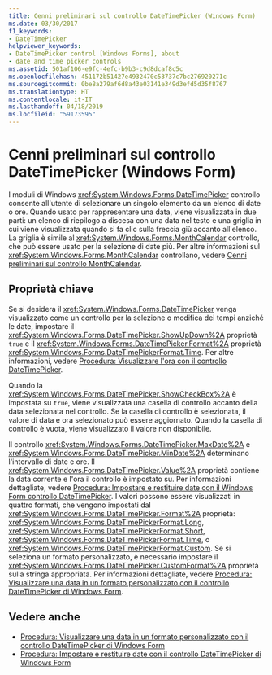 ```yaml
---
title: Cenni preliminari sul controllo DateTimePicker (Windows Form)
ms.date: 03/30/2017
f1_keywords:
- DateTimePicker
helpviewer_keywords:
- DateTimePicker control [Windows Forms], about
- date and time picker controls
ms.assetid: 501af106-e9fc-4efc-b9b3-c9d8dcaf8c5c
ms.openlocfilehash: 451172b51427e4932470c53737c7bc276920271c
ms.sourcegitcommit: 0be8a279af6d8a43e03141e349d3efd5d35f8767
ms.translationtype: HT
ms.contentlocale: it-IT
ms.lasthandoff: 04/18/2019
ms.locfileid: "59173595"
---
```

# <a name="datetimepicker-control-overview-windows-forms"></a>Cenni preliminari sul controllo DateTimePicker (Windows Form)
I moduli di Windows <xref:System.Windows.Forms.DateTimePicker> controllo consente all'utente di selezionare un singolo elemento da un elenco di date o ore. Quando usato per rappresentare una data, viene visualizzata in due parti: un elenco di riepilogo a discesa con una data nel testo e una griglia in cui viene visualizzata quando si fa clic sulla freccia giù accanto all'elenco. La griglia è simile al <xref:System.Windows.Forms.MonthCalendar> controllo, che può essere usato per la selezione di date più. Per altre informazioni sul <xref:System.Windows.Forms.MonthCalendar> controllano, vedere [Cenni preliminari sul controllo MonthCalendar](monthcalendar-control-overview-windows-forms.md).  
  
## <a name="key-properties"></a>Proprietà chiave  
 Se si desidera il <xref:System.Windows.Forms.DateTimePicker> venga visualizzato come un controllo per la selezione o modifica dei tempi anziché le date, impostare il <xref:System.Windows.Forms.DateTimePicker.ShowUpDown%2A> proprietà `true` e il <xref:System.Windows.Forms.DateTimePicker.Format%2A> proprietà <xref:System.Windows.Forms.DateTimePickerFormat.Time>. Per altre informazioni, vedere [Procedura: Visualizzare l'ora con il controllo DateTimePicker](how-to-display-time-with-the-datetimepicker-control.md).  
  
 Quando la <xref:System.Windows.Forms.DateTimePicker.ShowCheckBox%2A> è impostata su `true`, viene visualizzata una casella di controllo accanto della data selezionata nel controllo. Se la casella di controllo è selezionata, il valore di data e ora selezionato può essere aggiornato. Quando la casella di controllo è vuota, viene visualizzato il valore non disponibile.  
  
 Il controllo <xref:System.Windows.Forms.DateTimePicker.MaxDate%2A> e <xref:System.Windows.Forms.DateTimePicker.MinDate%2A> determinano l'intervallo di date e ore. Il <xref:System.Windows.Forms.DateTimePicker.Value%2A> proprietà contiene la data corrente e l'ora il controllo è impostato su. Per informazioni dettagliate, vedere [Procedura: Impostare e restituire date con il Windows Form controllo DateTimePicker](how-to-set-and-return-dates-with-the-windows-forms-datetimepicker-control.md). I valori possono essere visualizzati in quattro formati, che vengono impostati dal <xref:System.Windows.Forms.DateTimePicker.Format%2A> proprietà: <xref:System.Windows.Forms.DateTimePickerFormat.Long>, <xref:System.Windows.Forms.DateTimePickerFormat.Short>, <xref:System.Windows.Forms.DateTimePickerFormat.Time>, o <xref:System.Windows.Forms.DateTimePickerFormat.Custom>. Se si seleziona un formato personalizzato, è necessario impostare il <xref:System.Windows.Forms.DateTimePicker.CustomFormat%2A> proprietà sulla stringa appropriata. Per informazioni dettagliate, vedere [Procedura: Visualizzare una data in un formato personalizzato con il controllo DateTimePicker di Windows Form](display-a-date-in-a-custom-format-with-wf-datetimepicker-control.md).  
  
## <a name="see-also"></a>Vedere anche

- [Procedura: Visualizzare una data in un formato personalizzato con il controllo DateTimePicker di Windows Form](display-a-date-in-a-custom-format-with-wf-datetimepicker-control.md)
- [Procedura: Impostare e restituire date con il controllo DateTimePicker di Windows Form](how-to-set-and-return-dates-with-the-windows-forms-datetimepicker-control.md)
